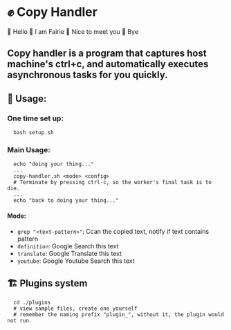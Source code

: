 # :fist_raised: Copy Handler 

:fairy: Hello 
:fairy: I am Fairie
:fairy: Nice to meet you
:fairy: Bye


## Copy handler is a program that captures host machine's ctrl+c, and automatically executes asynchronous tasks for you quickly.

## :haircut: Usage:

### One time set up: 
```
  bash setup.sh
```

### Main Usage:
```
  echo "doing your thing..."
  ...
  copy-handler.sh <mode> <config>
  # Terminate by pressing ctrl-c, so the worker's final task is to die.
  ...
  echo "back to doing your thing..."
```

#### Mode:
  - `grep "<text-pattern>"`: Ccan the copied text, notify if text contains pattern
  - `definition`: Google Search this text 
  - `translate`: Google Translate this text 
  - `youtube`: Google Youtube Search this text

## :building_construction: Plugins system

```
  cd ./plugins
  # view sample files, create one yourself
  # remember the naming prefix "plugin_", without it, the plugin would not run.
```

